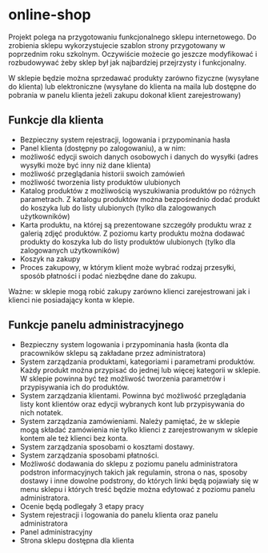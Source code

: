 # online-shop

Projekt polega na przygotowaniu funkcjonalnego sklepu internetowego. Do zrobienia sklepu wykorzystujecie szablon strony przygotowany w poprzednim roku szkolnym. Oczywiście możecie go jeszcze modyfikować i rozbudowywać żeby sklep był jak najbardziej przejrzysty i funkcjonalny. 

W sklepie będzie można sprzedawać produkty zarówno fizyczne (wysyłane do klienta) lub elektroniczne (wysyłane do klienta na maila lub dostępne do pobrania w panelu klienta jeżeli zakupu dokonał klient zarejestrowany)

## Funkcje dla klienta

- Bezpieczny system rejestracji, logowania i przypominania hasła
- Panel klienta (dostępny po zalogowaniu), a w nim:
- możliwość edycji swoich danych osobowych i danych do wysyłki (adres wysyłki może być inny niż dane klienta)
- możliwość przeglądania historii swoich zamówień
- możliwość tworzenia listy produktów ulubionych
- Katalog produktów z możliwością wyszukiwania produktów po różnych parametrach. Z katalogu produktów można bezpośrednio dodać produkt do koszyka lub do listy ulubionych (tylko dla zalogowanych użytkowników)
- Karta produktu, na której są prezentowane szczegóły produktu wraz z galerią zdjęć produktów. Z poziomu karty produktu można dodawać produkty do koszyka lub do listy produktów ulubionych (tylko dla zalogowanych użytkowników)
- Koszyk na zakupy
- Proces zakupowy, w którym klient może wybrać rodzaj przesyłki, sposób płatności i podać niezbędne dane do zakupu.

Ważne: w sklepie mogą robić zakupy zarówno klienci zarejestrowani jak i klienci nie posiadający konta w klepie. 

## Funkcje panelu administracyjnego

- Bezpieczny system logowania i przypominania hasła (konta dla pracowników sklepu są zakładane przez administratora) 
- System zarządzania produktami, kategoriami i parametrami produktów. Każdy produkt można przypisać do jednej lub więcej kategorii w sklepie. W sklepie powinna być też możliwość tworzenia parametrów i przypisywania ich do produktów.
- System zarządzania klientami. Powinna być możliwość przeglądania listy kont klientów oraz edycji wybranych kont lub przypisywania do nich notatek.
- System zarządzania zamówieniami. Należy pamiętać, że w sklepie mogą składać zamówienia nie tylko klienci z zarejestrowanym w sklepie kontem ale też klienci bez konta. 
- System zarządzania sposobami o kosztami dostawy. 
- System zarządzania sposobami płatności. 
- Możliwość dodawania do sklepu z poziomu panelu administratora podstron informacyjnych takich jak regulamin, strona o nas, sposoby dostawy i inne dowolne podstrony, do których linki będą pojawiały się w menu sklepu i których treść będzie można edytować z poziomu panelu administratora. 
- Ocenie będą podlegały 3 etapy pracy
- System rejestracji i logowania do panelu klienta oraz panelu administratora
- Panel administracyjny
- Strona sklepu dostępna dla klienta

